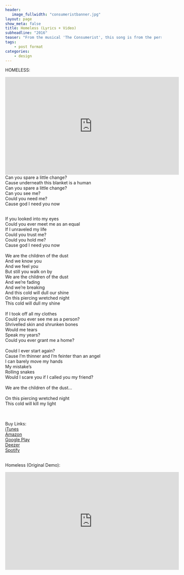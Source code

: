 ```yaml
---
header:
   image_fullwidth: "consumeristbanner.jpg"
layout: page
show_meta: false
title: Homeless (Lyrics + Video)
subheadline: "2016"
teaser: "From the musical 'The Consumerist', this song is from the perspective of a homeless man - inspired by a quote from Charle's Dicken's 'Bleak House', 'Children of the dust shine equally'."
tags:
    - post format
categories:
    - design 
---
```

<!--more-->

HOMELESS:<br>
  <iframe width="560" height="315" src="https://www.youtube.com/embed/FiDCCZSJwEc" frameborder="0" allowfullscreen></iframe><br>
Can you spare a little change?<br>
Cause underneath this blanket is a human<br>
Can you spare a little change?<br>
Can you see me?<br>
Could you need me?<br>
Cause god I need you now<br><br>

If you looked into my eyes<br>
Could you ever meet me as an equal<br>
If I unraveled my life<br>
Could you trust me?<br>
Could you hold me?<br>
Cause god I need you now<br>
<br>
We are the children of the dust<br>
And we know you<br>
And we feel you<br>
But still you walk on by<br>
We are the children of the dust<br>
And we’re fading<br>
And we’re breaking<br>
And this cold will dull our shine<br>
On this piercing wretched night<br>
This cold will dull my shine<br>
<br>
If I took off all my clothes<br>
Could you ever see me as a person?<br>
Shrivelled skin and shrunken bones<br>
Would me tears<br>
Speak my years?<br>
Could you ever grant me a home?<br>
<br>
Could I ever start again?<br>
Cause I’m thinner and I’m feinter than an angel<br>
I can barely move my hands<br>
My mistake’s<br>
Rolling snakes<br>
Would I scare you if I called you my friend?<br>
<br>
We are the children of the dust...<br>
<br>
On this piercing wretched night<br>
This cold will kill my light<br>
<br><br>

Buy Links:<br>
  <a href="https://itunes.apple.com/us/album/the-consumerist-pt-1-ep/id1271421915">iTunes</a><br>
   <a href="https://www.amazon.co.uk/Consumerist-Pt-1-Sam-Harrison/dp/B074SW4XFG/">Amazon</a><br>
    <a href="https://play.google.com/store/music/album?id=Bijknuyth53lgutmv5kxizli25m&tid=song-Tklxgwm4deb2os36pghckvj547u">Google Play</a><br>
     <a href="http://www.deezer.com/us/album/46281582">Deezer</a><br>
     <a href="https://open.spotify.com/album/3qBha98n0OMwP4xAwMkm3s">Spotify</a><br>
<br>

 Homeless (Original Demo):<br>
  <iframe width="560" height="315" src="https://www.youtube.com/embed/IJfBDAVjjGw" frameborder="0" allowfullscreen></iframe><br>


